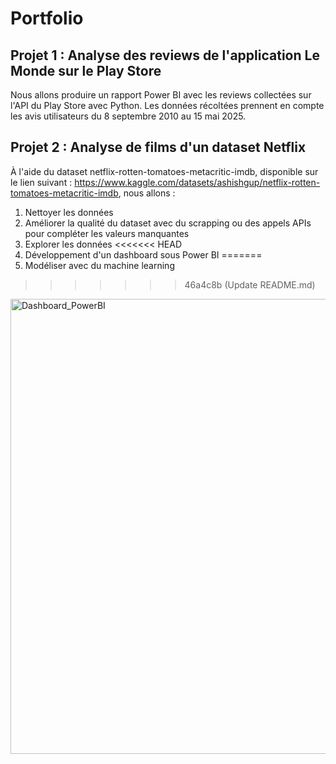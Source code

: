 # Portfolio

## Projet 1 : Analyse des reviews de l'application Le Monde sur le Play Store
Nous allons produire un rapport Power BI avec les reviews collectées sur l'API du Play Store avec Python. 
Les données récoltées prennent en compte les avis utilisateurs du 8 septembre 2010 au 15 mai 2025.

## Projet 2 : Analyse de films d'un dataset Netflix 
À l'aide du dataset netflix-rotten-tomatoes-metacritic-imdb, disponible sur le lien suivant : https://www.kaggle.com/datasets/ashishgup/netflix-rotten-tomatoes-metacritic-imdb, nous allons :
  1. Nettoyer les données
  2. Améliorer la qualité du dataset avec du scrapping ou des appels APIs pour compléter les valeurs manquantes
  3. Explorer les données
<<<<<<< HEAD
  4. Développement d'un dashboard sous Power BI
=======
  4. Modéliser avec du machine learning
>>>>>>> 46a4c8b (Update README.md)

<img width="1295" height="728" alt="Dashboard_PowerBI" src="https://github.com/user-attachments/assets/7efa16f3-36c4-4f90-b485-1b6e5480b693" />
